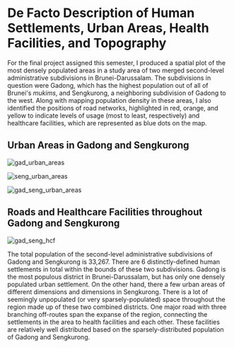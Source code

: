 # De Facto Description of Human Settlements, Urban Areas, Health Facilities, and Topography

For the final project assigned this semester, I produced a spatial plot of the most densely populated areas in a study area of two merged second-level administrative subdivisions in Brunei-Darussalam. The subdivisions in question were Gadong, which has the highest population out of all of Brunei's *mukims*, and Sengkurong, a neighboring subdivision of Gadong to the west. Along with mapping population density in these areas, I also identified the positions of road networks, highlighted in red, orange, and yellow to indicate levels of usage (most to least, respectively) and healthcare facilities, which are represented as blue dots on the map. 

## Urban Areas in Gadong and Sengkurong
![gad_urban_areas](https://user-images.githubusercontent.com/70035366/118214613-0d5b6e80-b43e-11eb-8fc2-70d9f265d0ac.png)

![seng_urban_areas](https://user-images.githubusercontent.com/70035366/118214629-15b3a980-b43e-11eb-83e6-975242ae76a4.png)

![gad_seng_urban_areas](https://user-images.githubusercontent.com/70035366/118214644-1ea47b00-b43e-11eb-8047-0529d7f840f0.png)

## Roads and Healthcare Facilities throughout Gadong and Sengkurong
![gad_seng_hcf](https://user-images.githubusercontent.com/70035366/118214691-34b23b80-b43e-11eb-8964-8de68c1ac6a5.png)

The total population of the second-level administrative subdivisions of Gadong and Sengkurong is 33,267. There are 6 distinctly-defined human settlements in total within the bounds of these two subdivisions. Gadong is the most populous district in Brunei-Darussalam, but has only one densely populated urban settlement. On the other hand, there a few urban areas of different dimensions and dimensions in Sengkurong. There is a lot of seemingly unpopulated (or very sparsely-populated) space throughout the region made up of these two combined districts. One major road with three branching off-routes span the expanse of the region, connecting the settlements in the area to health facilities and each other. These facilities are relatively well distributed based on the sparsely-distributed population of Gadong and Sengkurong. 
